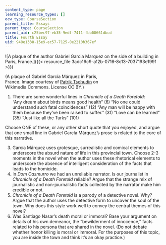 ```yaml
---
content_type: page
learning_resource_types: []
ocw_type: CourseSection
parent_title: Essays
parent_type: CourseSection
parent_uid: c25bec97-eb35-9edf-7411-fbb08661dbcd
title: Fourth Essay
uid: 948e1338-15e9-ec57-7125-0e2210b367ef
---
```


![A plaque of the author Gabriel Garcia Marquez on the side of a building in Paris, France.]({{< resource_file 3adc16c9-a12b-0716-8c13-7037193e1991 >}})  

(A plaque of Gabriel García Márquez in Paris,  
France. Image courtesy of [Patrik Tschudin](https://upload.wikimedia.org/wikipedia/commons/1/17/Gabriel_Garc%C3%ADa_M%C3%A1rquez_plaque_-_Rue_Cujas%2C_Paris_5.jpg) on  
Wikimedia Commons. License CC BY.)

1.  There are some wonderful lines in _Chronicle of a Death Foretold_:  
    “Any dream about birds means good health” (6) “No one could understand such fatal coincidences” (12) “Any man will be happy with them because they’ve been raised to suffer.” (31) “Love can be learned” (35) “Just like all the Turks” (101)

Choose ONE of these, or any other short quote that you enjoyed, and argue that one small line in Gabriel García Márquez’s prose is related to the core of this narrative.

3.  García Márquez uses grotesque, surrealistic and comical elements to underscore the absurd nature of life in this provincial town. Choose 2-3 moments in the novel when the author uses these rhetorical elements to underscore the absence of intelligent consideration of the facts that leads to the homicide.
4.  In _Dom Casmurro_ we had an unreliable narrator. Is our journalist in _Chronicle of a Death Foretold_ reliable? Argue that the strange mix of journalistic and non-journalistic facts collected by the narrator make him credible or not.
5.  _Chronicle of a Death Foretold_ is a parody of a detective novel. Why? Argue that the author uses the detective form to uncover the soul of the town. Why does this style work well to convey the central themes of this novel?
6.  Was Santiago Nasar’s death moral or immoral? Base your argument on details of his own demeanor, the “bewilderment of innocence,” facts related to his persona that are shared in the novel. (Do not debate whether honor killing is moral or immoral. For the purposes of this topic, you are inside the town and think it’s an okay practice.)